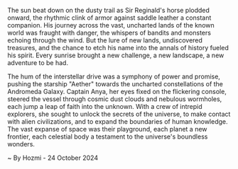 
The sun beat down on the dusty trail as Sir Reginald's horse plodded onward, the rhythmic clink of armor against saddle leather a constant companion. His journey across the vast, uncharted lands of the known world was fraught with danger, the whispers of bandits and monsters echoing through the wind. But the lure of new lands, undiscovered treasures, and the chance to etch his name into the annals of history fueled his spirit. Every sunrise brought a new challenge, a new landscape, a new adventure to be had.

The hum of the interstellar drive was a symphony of power and promise, pushing the starship "Aether" towards the uncharted constellations of the Andromeda Galaxy. Captain Anya, her eyes fixed on the flickering console, steered the vessel through cosmic dust clouds and nebulous wormholes, each jump a leap of faith into the unknown. With a crew of intrepid explorers, she sought to unlock the secrets of the universe, to make contact with alien civilizations, and to expand the boundaries of human knowledge. The vast expanse of space was their playground, each planet a new frontier, each celestial body a testament to the universe's boundless wonders. 

~ By Hozmi - 24 October 2024
